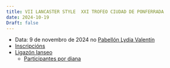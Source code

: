 ```yaml
---
title: VII LANCASTER STYLE  XXI TROFEO CIUDAD DE PONFERRADA
date: 2024-10-19
Draft: false
---
```

- Data: 9 de novembro de 2024 no [Pabellón Lydia Valentín](https://maps.app.goo.gl/2vjTgRw1q4AhBpg36)
- [Inscripcións](https://www.avaibooksports.com/inscripcion/vii-lancaster-ponferra-tu-vision-xxi-trofeo-ciudad-de-ponferrada/)
- [Ligazón Ianseo](https://www.ianseo.net/Details.php?toId=19207)
  - [Participantes por diana](https://www.ianseo.net/TourData/2024/19207/ENS.php)